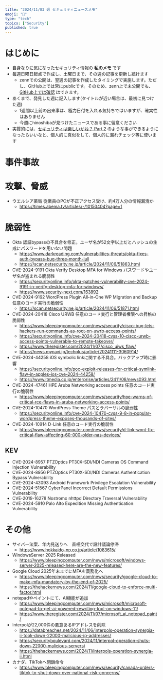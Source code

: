 ```yaml
---
title: "2024/11/03 週 セキュリティニュースメモ"
emoji: "🔖"
type: "tech"
topics: ["Security"]
published: true
---
```


# はじめに
* 自身なりに気になったセキュリティ情報の **私のメモ** です
* 毎週日曜日起点で作成し、土曜日まで、その週の記事を更新し続けます
    * zennでの公開は、翌週の記事を作成したタイミングで実施します。ただし、GitHub上では常にpublicです。そのため、zenn上で未公開でも、[GitHub上では確認](https://github.com/hinoshiba/zenn.dev/tree/main/articles) はできます。
* あくまで、発見した週に記入します(タイトルが近い場合は、最初に見つけた週)
    * 1週間以上前の出来事は、極力日付を入れる気持ちではいますが、確実性はありません
    * 今週にhinoshibaが見つけたニュースである事に留意ください
* 実質的には、[セキュリティは楽しいかね？ Part 2](https://negi.hatenablog.com/) のような事ができるようになったらいいなと、個人的に真似をして、個人的に漏れチェック等に使います

# 事件事故

# 攻撃、脅威

* ウエルシア薬局 従業員のPCが不正アクセス受け、約4万人分の情報漏洩か
    * https://times.abema.tv/articles/-/10150404?page=1

# 脆弱性

* Okta 認証bypassの不具合を修正。ユーザ名が52文字以上だとハッシュの生成にパスワードを用いない問題
    * https://www.darkreading.com/vulnerabilities-threats/okta-fixes-auth-bypass-bug-three-month-lull
    * https://scan.netsecurity.ne.jp/article/2024/11/06/51863.html
* CVE-2024-9191 Okta Verify Desktop MFA for Windows パスワードやユーザ名が盗まれる脆弱性
    * https://securityonline.info/okta-patches-vulnerability-cve-2024-9191-in-verify-desktop-mfa-for-windows/
    * https://www.security-next.com/163892
* CVE-2024-9162 WordPress Plugin All-in-One WP Migration and Backup 任意のコード実行の脆弱性
    * https://scan.netsecurity.ne.jp/article/2024/11/06/51871.html
* CVE-2024-20418 Cisco URWB 任意のコード実行と管理者権限への昇格の脆弱性
    * https://www.bleepingcomputer.com/news/security/cisco-bug-lets-hackers-run-commands-as-root-on-uwrb-access-points/
    * https://securityonline.info/cve-2024-20418-cvss-10-cisco-urwb-access-points-vulnerable-to-remote-takeover/
    * https://www.theregister.com/2024/11/07/cisco_uiws_flaw/
    * https://news.mynavi.jp/techplus/article/20241111-3060914/
* CVE-2024-44258 iOS symbolic linkに関する不具合。バックアップ時に影響
    * https://securityonline.info/poc-exploit-releases-for-critical-symlink-flaw-in-apples-ios-cve-2024-44258/
    * https://www.itmedia.co.jp/enterprise/articles/2411/08/news093.html
* CVE-2024-47461 HPE Aruba Networking access points 任意のコード実行の脆弱性
    * https://www.bleepingcomputer.com/news/security/hpe-warns-of-critical-rce-flaws-in-aruba-networking-access-points/
* CVE-2024-10470 WordPress Theme パスとラバーサルの脆弱性
    * https://securityonline.info/cve-2024-10470-cvss-9-8-in-popular-wordpress-theme-exposes-thousands-of-sites/
* CVE-2024-10914 D-Link 任意のコード実行の脆弱性
    * https://www.bleepingcomputer.com/news/security/d-link-wont-fix-critical-flaw-affecting-60-000-older-nas-devices/

## KEV
* CVE-2024-8957 PTZOptics PT30X-SDI/NDI Cameras OS Command Injection Vulnerability
* CVE-2024-8956 PTZOptics PT30X-SDI/NDI Cameras Authentication Bypass Vulnerability
* CVE-2024-43093 Android Framework Privilege Escalation Vulnerability
* CVE-2024-51567 CyberPanel Incorrect Default Permissions Vulnerability
* CVE-2019-16278 Nostromo nhttpd Directory Traversal Vulnerability
* CVE-2024-5910 Palo Alto Expedition Missing Authentication Vulnerability

# その他
* サイバー法案、年内見送りへ　首相交代で設計議論停滞
    * https://www.hokkaido-np.co.jp/article/1083615/
* WindowsServer 2025 Released
    * https://www.bleepingcomputer.com/news/microsoft/windows-server-2025-released-here-are-the-new-features/
* Google Cloud 2025年末までにMFAを義務化へ
    * https://www.bleepingcomputer.com/news/security/google-cloud-to-make-mfa-mandatory-by-the-end-of-2025/
    * https://thehackernews.com/2024/11/google-cloud-to-enforce-multi-factor.html
* notepadやペイントにて、AI機能が追加
    * https://www.bleepingcomputer.com/news/microsoft/microsoft-notepad-to-get-ai-powered-rewriting-tool-on-windows-11/
    * https://www.theregister.com/2024/11/07/microsoft_ai_notepad_paint/
* Interpolが22,000件の悪意あるIPアドレスを削除
    * https://databreaches.net/2024/11/06/interpols-operation-synergia-ii-took-down-22000-malicious-ip-addresses/
    * https://securityboulevard.com/2024/11/interpol-operation-shuts-down-22000-malicious-servers/
    * https://thehackernews.com/2024/11/interpols-operation-synergia-ii.html
* カナダ、TikTokへ閉鎖命令
    * https://www.bleepingcomputer.com/news/security/canada-orders-tiktok-to-shut-down-over-national-risk-concerns/
